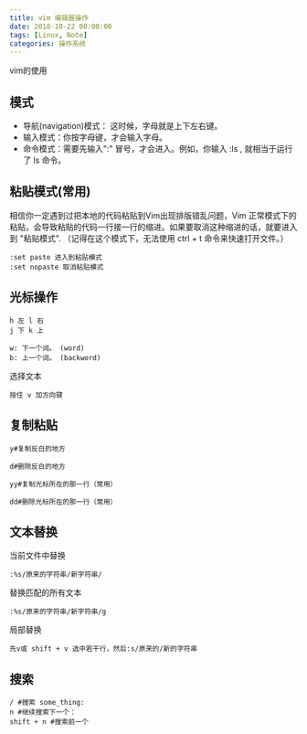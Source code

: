 ```yaml
---
title: vim 编辑器操作
date: 2018-10-22 00:00:00
tags: [Linux, Note]
categories: 操作系统
---
```


vim的使用

<!-- more -->

## 模式

- 导航(navigation)模式： 这时候，字母就是上下左右键。
- 输入模式：你按字母键，才会输入字母。
- 命令模式：需要先输入":" 冒号，才会进入。例如，你输入 :ls , 就相当于运行了 ls 命令。

## 粘贴模式(常用)

相信你一定遇到过把本地的代码粘贴到Vim出现排版错乱问题，Vim 正常模式下的粘贴，会导致粘贴的代码一行接一行的缩进。如果要取消这种缩进的话，就要进入到 "粘贴模式". （记得在这个模式下，无法使用 ctrl + t 命令来快速打开文件。）

    :set paste 进入到粘贴模式
    :set nopaste 取消粘贴模式

## 光标操作

    h 左 l 右
    j 下 k 上

    w: 下一个词。 (word)
    b: 上一个词。 (backword)

选择文本

    按住 v 加方向键


## 复制粘贴

    y#复制反白的地方

    d#删除反白的地方

    yy#复制光标所在的那一行（常用）

    dd#删除光标所在的那一行（常用）

## 文本替换

当前文件中替换

    :%s/原来的字符串/新字符串/

替换匹配的所有文本

    :%s/原来的字符串/新字符串/g

局部替换

    先v或 shift + v 选中若干行，然后:s/原来的/新的字符串

## 搜索

    / #搜索 some_thing: 
    n #继续搜索下一个：
    shift + n #搜索前一个


